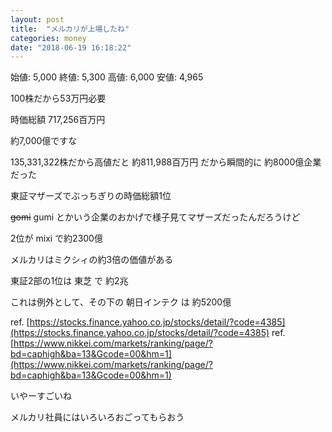 ```yaml
---
layout: post
title:  "メルカリが上場したね"
categories: money
date: "2018-06-19 16:18:22"
---
```


始値: 5,000
終値: 5,300
高値: 6,000
安値: 4,965

100株だから53万円必要

時価総額 717,256百万円

約7,000億ですな

135,331,322株だから高値だと 約811,988百万円 だから瞬間的に 約8000億企業だった

東証マザーズでぶっちぎりの時価総額1位

~~gomi~~ gumi とかいう企業のおかげで様子見てマザーズだったんだろうけど

2位が mixi で約2300億

メルカリはミクシィの約3倍の価値がある

東証2部の1位は 東芝 で 約2兆

これは例外として、その下の 朝日インテク は 約5200億

ref. [https://stocks.finance.yahoo.co.jp/stocks/detail/?code=4385](https://stocks.finance.yahoo.co.jp/stocks/detail/?code=4385)
ref. [https://www.nikkei.com/markets/ranking/page/?bd=caphigh&ba=13&Gcode=00&hm=1](https://www.nikkei.com/markets/ranking/page/?bd=caphigh&ba=13&Gcode=00&hm=1)

いやーすごいね

メルカリ社員にはいろいろおごってもらおう
